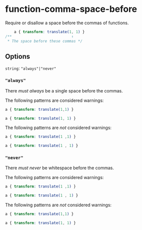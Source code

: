 # function-comma-space-before

Require or disallow a space before the commas of functions.

```css
    a { transform: translate(1, 1) }
/**                           ↑  
 * The space before these commas */
```

## Options

`string`: `"always"|"never"`

### `"always"`

There *must always* be a single space before the commas.

The following patterns are considered warnings:

```css
a { transform: translate(1,1) }
```

```css
a { transform: translate(1, 1) }
```

The following patterns are *not* considered warnings:

```css
a { transform: translate(1 ,1) }
```

```css
a { transform: translate(1 , 1) }
```

### `"never"`

There *must never* be whitespace before the commas.

The following patterns are considered warnings:

```css
a { transform: translate(1 ,1) }
```

```css
a { transform: translate(1 , 1) }
```

The following patterns are *not* considered warnings:

```css
a { transform: translate(1,1) }
```

```css
a { transform: translate(1, 1) }
```
